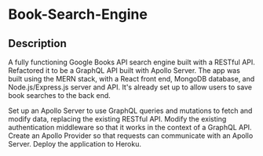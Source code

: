 # Book-Search-Engine
## Description

A fully functioning Google Books API search engine built with a RESTful API. Refactored it to be a GraphQL API built with Apollo Server. The app was built using the MERN stack, with a React front end, MongoDB database, and Node.js/Express.js server and API. It's already set up to allow users to save book searches to the back end. 

Set up an Apollo Server to use GraphQL queries and mutations to fetch and modify data, replacing the existing RESTful API. Modify the existing authentication middleware so that it works in the context of a GraphQL API. Create an Apollo Provider so that requests can communicate with an Apollo Server. Deploy the application to Heroku.

